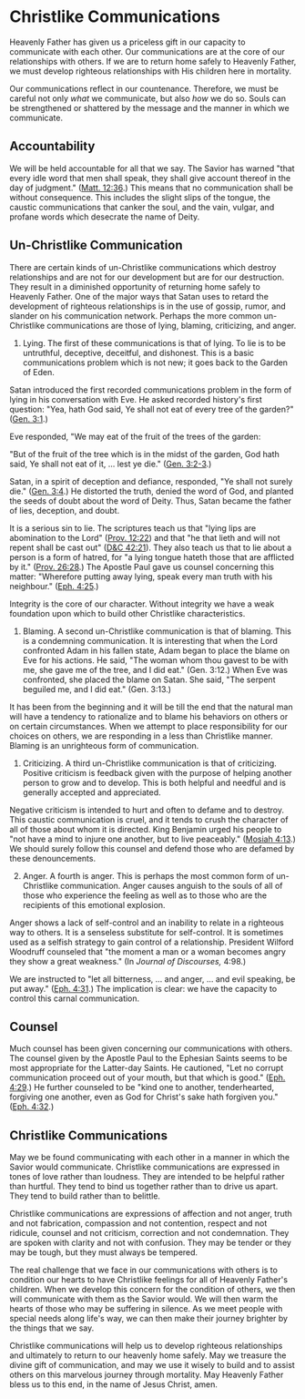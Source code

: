 # Christlike Communications

Heavenly Father has given us a priceless gift in our capacity to communicate
with each other. Our communications are at the core of our relationships with
others. If we are to return home safely to Heavenly Father, we must develop
righteous relationships with His children here in mortality.

Our communications reflect in our countenance. Therefore, we must be careful
not only _what_ we communicate, but also _how_ we do so. Souls can be
strengthened or shattered by the message and the manner in which we
communicate.

## Accountability

We will be held accountable for all that we say. The Savior has warned "that
every idle word that men shall speak, they shall give account thereof in the
day of judgment." ([Matt.
12:36](https://www.lds.org/scriptures/nt/matt/12.36?lang=eng#35).) This means
that no communication shall be without consequence. This includes the slight
slips of the tongue, the caustic communications that canker the soul, and the
vain, vulgar, and profane words which desecrate the name of Deity.

## Un-Christlike Communication

There are certain kinds of un-Christlike communications which destroy
relationships and are not for our development but are for our destruction.
They result in a diminished opportunity of returning home safely to Heavenly
Father. One of the major ways that Satan uses to retard the development of
righteous relationships is in the use of gossip, rumor, and slander on his
communication network. Perhaps the more common un-Christlike communications
are those of lying, blaming, criticizing, and anger.

  1. Lying. The first of these communications is that of lying. To lie is to be untruthful, deceptive, deceitful, and dishonest. This is a basic communications problem which is not new; it goes back to the Garden of Eden.

Satan introduced the first recorded communications problem in the form of
lying in his conversation with Eve. He asked recorded history's first
question: "Yea, hath God said, Ye shall not eat of every tree of the garden?"
([Gen. 3:1](https://www.lds.org/scriptures/ot/gen/3.1?lang=eng#0).)

Eve responded, "We may eat of the fruit of the trees of the garden:

"But of the fruit of the tree which is in the midst of the garden, God hath
said, Ye shall not eat of it, ... lest ye die." ([Gen.
3:2-3](https://www.lds.org/scriptures/ot/gen/3.2-3?lang=eng#1).)

Satan, in a spirit of deception and defiance, responded, "Ye shall not surely
die." ([Gen. 3:4](https://www.lds.org/scriptures/ot/gen/3.4?lang=eng#3).) He
distorted the truth, denied the word of God, and planted the seeds of doubt
about the word of Deity. Thus, Satan became the father of lies, deception, and
doubt.

It is a serious sin to lie. The scriptures teach us that "lying lips are
abomination to the Lord" ([Prov.
12:22](https://www.lds.org/scriptures/ot/prov/12.22?lang=eng#21)) and that "he
that lieth and will not repent shall be cast out" ([D&amp;C
42:21](https://www.lds.org/scriptures/dc-testament/dc/42.21?lang=eng#20)).
They also teach us that to lie about a person is a form of hatred, for "a
lying tongue hateth those that are afflicted by it." ([Prov.
26:28](https://www.lds.org/scriptures/ot/prov/26.28?lang=eng#27).) The Apostle
Paul gave us counsel concerning this matter: "Wherefore putting away lying,
speak every man truth with his neighbour." ([Eph.
4:25](https://www.lds.org/scriptures/nt/eph/4.25?lang=eng#24).)

Integrity is the core of our character. Without integrity we have a weak
foundation upon which to build other Christlike characteristics.

  1. Blaming. A second un-Christlike communication is that of blaming. This is a condemning communication. It is interesting that when the Lord confronted Adam in his fallen state, Adam began to place the blame on Eve for his actions. He said, "The woman whom thou gavest to be with me, she gave me of the tree, and I did eat." (Gen. 3:12.) When Eve was confronted, she placed the blame on Satan. She said, "The serpent beguiled me, and I did eat." (Gen. 3:13.)

It has been from the beginning and it will be till the end that the natural
man will have a tendency to rationalize and to blame his behaviors on others
or on certain circumstances. When we attempt to place responsibility for our
choices on others, we are responding in a less than Christlike manner. Blaming
is an unrighteous form of communication.

  1. Criticizing. A third un-Christlike communication is that of criticizing. Positive criticism is feedback given with the purpose of helping another person to grow and to develop. This is both helpful and needful and is generally accepted and appreciated.

Negative criticism is intended to hurt and often to defame and to destroy.
This caustic communication is cruel, and it tends to crush the character of
all of those about whom it is directed. King Benjamin urged his people to "not
have a mind to injure one another, but to live peaceably." ([Mosiah
4:13](https://www.lds.org/scriptures/bofm/mosiah/4.13?lang=eng#12).) We should
surely follow this counsel and defend those who are defamed by these
denouncements.

  2. Anger. A fourth is anger. This is perhaps the most common form of un-Christlike communication. Anger causes anguish to the souls of all of those who experience the feeling as well as to those who are the recipients of this emotional explosion.

Anger shows a lack of self-control and an inability to relate in a righteous
way to others. It is a senseless substitute for self-control. It is sometimes
used as a selfish strategy to gain control of a relationship. President
Wilford Woodruff counseled that "the moment a man or a woman becomes angry
they show a great weakness." (In _Journal of Discourses,_ 4:98.)

We are instructed to "let all bitterness, ... and anger, ... and evil speaking, be
put away." ([Eph.
4:31](https://www.lds.org/scriptures/nt/eph/4.31?lang=eng#30).) The
implication is clear: we have the capacity to control this carnal
communication.

## Counsel

Much counsel has been given concerning our communications with others. The
counsel given by the Apostle Paul to the Ephesian Saints seems to be most
appropriate for the Latter-day Saints. He cautioned, "Let no corrupt
communication proceed out of your mouth, but that which is good." ([Eph.
4:29](https://www.lds.org/scriptures/nt/eph/4.29?lang=eng#28).) He further
counseled to be "kind one to another, tenderhearted, forgiving one another,
even as God for Christ's sake hath forgiven you." ([Eph.
4:32](https://www.lds.org/scriptures/nt/eph/4.32?lang=eng#31).)

## Christlike Communications

May we be found communicating with each other in a manner in which the Savior
would communicate. Christlike communications are expressed in tones of love
rather than loudness. They are intended to be helpful rather than hurtful.
They tend to bind us together rather than to drive us apart. They tend to
build rather than to belittle.

Christlike communications are expressions of affection and not anger, truth
and not fabrication, compassion and not contention, respect and not ridicule,
counsel and not criticism, correction and not condemnation. They are spoken
with clarity and not with confusion. They may be tender or they may be tough,
but they must always be tempered.

The real challenge that we face in our communications with others is to
condition our hearts to have Christlike feelings for all of Heavenly Father's
children. When we develop this concern for the condition of others, we then
will communicate with them as the Savior would. We will then warm the hearts
of those who may be suffering in silence. As we meet people with special needs
along life's way, we can then make their journey brighter by the things that
we say.

Christlike communications will help us to develop righteous relationships and
ultimately to return to our heavenly home safely. May we treasure the divine
gift of communication, and may we use it wisely to build and to assist others
on this marvelous journey through mortality. May Heavenly Father bless us to
this end, in the name of Jesus Christ, amen.


